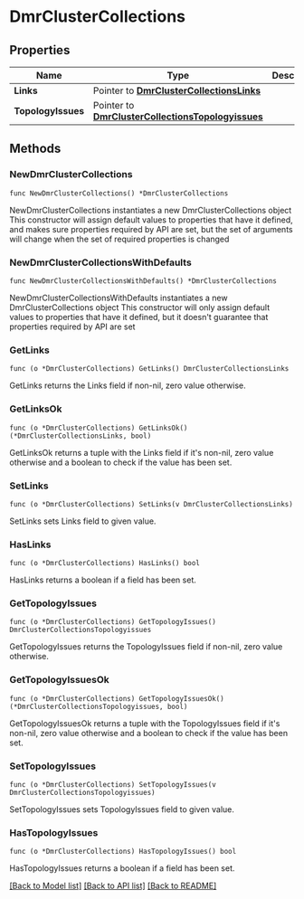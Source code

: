 # DmrClusterCollections

## Properties

Name | Type | Description | Notes
------------ | ------------- | ------------- | -------------
**Links** | Pointer to [**DmrClusterCollectionsLinks**](DmrClusterCollectionsLinks.md) |  | [optional] 
**TopologyIssues** | Pointer to [**DmrClusterCollectionsTopologyissues**](DmrClusterCollectionsTopologyissues.md) |  | [optional] 

## Methods

### NewDmrClusterCollections

`func NewDmrClusterCollections() *DmrClusterCollections`

NewDmrClusterCollections instantiates a new DmrClusterCollections object
This constructor will assign default values to properties that have it defined,
and makes sure properties required by API are set, but the set of arguments
will change when the set of required properties is changed

### NewDmrClusterCollectionsWithDefaults

`func NewDmrClusterCollectionsWithDefaults() *DmrClusterCollections`

NewDmrClusterCollectionsWithDefaults instantiates a new DmrClusterCollections object
This constructor will only assign default values to properties that have it defined,
but it doesn't guarantee that properties required by API are set

### GetLinks

`func (o *DmrClusterCollections) GetLinks() DmrClusterCollectionsLinks`

GetLinks returns the Links field if non-nil, zero value otherwise.

### GetLinksOk

`func (o *DmrClusterCollections) GetLinksOk() (*DmrClusterCollectionsLinks, bool)`

GetLinksOk returns a tuple with the Links field if it's non-nil, zero value otherwise
and a boolean to check if the value has been set.

### SetLinks

`func (o *DmrClusterCollections) SetLinks(v DmrClusterCollectionsLinks)`

SetLinks sets Links field to given value.

### HasLinks

`func (o *DmrClusterCollections) HasLinks() bool`

HasLinks returns a boolean if a field has been set.

### GetTopologyIssues

`func (o *DmrClusterCollections) GetTopologyIssues() DmrClusterCollectionsTopologyissues`

GetTopologyIssues returns the TopologyIssues field if non-nil, zero value otherwise.

### GetTopologyIssuesOk

`func (o *DmrClusterCollections) GetTopologyIssuesOk() (*DmrClusterCollectionsTopologyissues, bool)`

GetTopologyIssuesOk returns a tuple with the TopologyIssues field if it's non-nil, zero value otherwise
and a boolean to check if the value has been set.

### SetTopologyIssues

`func (o *DmrClusterCollections) SetTopologyIssues(v DmrClusterCollectionsTopologyissues)`

SetTopologyIssues sets TopologyIssues field to given value.

### HasTopologyIssues

`func (o *DmrClusterCollections) HasTopologyIssues() bool`

HasTopologyIssues returns a boolean if a field has been set.


[[Back to Model list]](../README.md#documentation-for-models) [[Back to API list]](../README.md#documentation-for-api-endpoints) [[Back to README]](../README.md)


